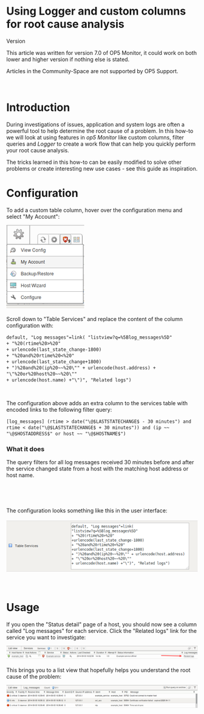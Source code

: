 # Using Logger and custom columns for root cause analysis

Version

This article was written for version 7.0 of OP5 Monitor, it could work on both lower and higher version if nothing else is stated.

Articles in the Community-Space are not supported by OP5 Support.

 

# Introduction

During investigations of issues, application and system logs are often a powerful tool to help determine the root cause of a problem.
In this how-to we will look at using features in *op5 Monitor* like custom columns, filter queries and *Logger* to create a work flow that can help you quickly perform your root cause analysis.

The tricks learned in this how-to can be easily modified to solve other problems or create interesting new use cases - see this guide as inspiration.

# Configuration

To add a custom table column, hover over the configuration menu and select "My Account":

![](attachments/10944553/11141124.png)

Scroll down to "Table Services" and replace the content of the column configuration with:

``` {.text data-syntaxhighlighter-params="brush: text; gutter: false; theme: Confluence" data-theme="Confluence" style="brush: text; gutter: false; theme: Confluence"}
default, "Log messages"=link( "listview?q=%5Blog_messages%5D" 
+ "%20(rtime%20>%20" 
+ urlencode(last_state_change-1800) 
+ "%20and%20rtime%20<%20" 
+ urlencode(last_state_change+1800) 
+ ")%20and%20(ip%20~~%20\"" + urlencode(host.address) + "\"%20or%20host%20~~%20\"" 
+ urlencode(host.name) +"\")", "Related logs")
```

 

The configuration above adds an extra column to the services table with encoded links to the following filter query:

``` {.text data-syntaxhighlighter-params="brush: text; gutter: false; theme: Confluence" data-theme="Confluence" style="brush: text; gutter: false; theme: Confluence"}
[log_messages] (rtime > date("\@$LASTSTATECHANGE$ - 30 minutes") and rtime < date("\@$LASTSTATECHANGE$ + 30 minutes")) and (ip ~~ "\@$HOSTADDRESS$" or host ~~ "\@$HOSTNAME$")
```

### What it does

The query filters for all log messages received 30 minutes before and after the service changed state from a host with the matching host address or host name.

 

 

The configuration looks something like this in the user interface:

![](attachments/10944553/11141126.png)

 

# Usage

If you open the "Status detail" page of a host, you should now see a column called "Log messages" for each service.
Click the "Related logs" link for the service you want to investigate:

![](attachments/10944553/11141122.png)

This brings you to a list view that hopefully helps you understand the root cause of the problem:

![](attachments/10944553/11141123.png)

 

 

 

 

